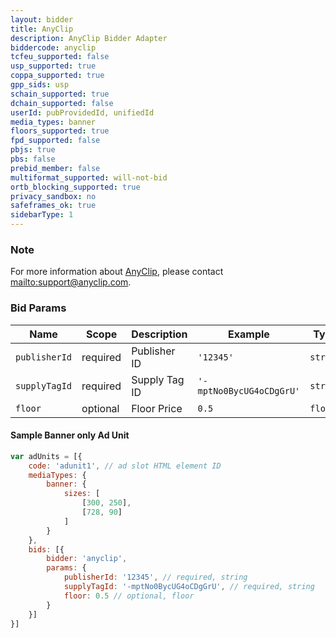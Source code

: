 ```yaml
---
layout: bidder
title: AnyClip
description: AnyClip Bidder Adapter
biddercode: anyclip
tcfeu_supported: false
usp_supported: true
coppa_supported: true
gpp_sids: usp
schain_supported: true
dchain_supported: false
userId: pubProvidedId, unifiedId
media_types: banner
floors_supported: true
fpd_supported: false
pbjs: true
pbs: false
prebid_member: false
multiformat_supported: will-not-bid
ortb_blocking_supported: true
privacy_sandbox: no
safeframes_ok: true
sidebarType: 1
---
```


### Note

For more information about [AnyClip](https://www.anyclip.com), please contact [mailto:support@anyclip.com](support@anyclip.com).

### Bid Params


| Name          | Scope    | Description           | Example                  | Type      |
|---------------|----------|-----------------------|--------------------------|-----------|
| `publisherId` | required | Publisher ID          | `'12345'`                | `string`  |
| `supplyTagId` | required | Supply Tag ID         | `'-mptNo0BycUG4oCDgGrU'` | `string`  |
| `floor`       | optional | Floor Price           | `0.5`                    | `float`   |

#### Sample Banner only Ad Unit

```js
var adUnits = [{
    code: 'adunit1', // ad slot HTML element ID  
    mediaTypes: {
        banner: {
            sizes: [
                [300, 250],
                [728, 90]
            ]
        }
    },
    bids: [{
        bidder: 'anyclip',
        params: {
            publisherId: '12345', // required, string
            supplyTagId: '-mptNo0BycUG4oCDgGrU', // required, string
            floor: 0.5 // optional, floor
        }
    }]
}]
```
